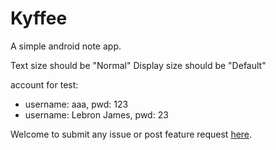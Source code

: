 # Kyffee
A simple android note app.

Text size should be "Normal"
Display size should be "Default"

account for test:
* username: aaa, pwd: 123
* username: Lebron James, pwd: 23

Welcome to submit any issue or post feature request [here](https://github.com/kyle0418/Kyffee/issues).
